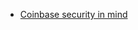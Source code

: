 * [Coinbase security in mind](https://blog.coinbase.com/how-coinbase-builds-secure-infrastructure-to-store-bitcoin-in-the-cloud-30a6504e40ba#.dhw8vtlbn)